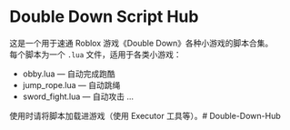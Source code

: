 # Double Down Script Hub

这是一个用于速通 Roblox 游戏《Double Down》各种小游戏的脚本合集。  
每个脚本为一个 `.lua` 文件，适用于各类小游戏：

- obby.lua — 自动完成跑酷
- jump_rope.lua — 自动跳绳
- sword_fight.lua — 自动攻击
...

使用时请将脚本加载进游戏（使用 Executor 工具等）。# Double-Down-Hub
